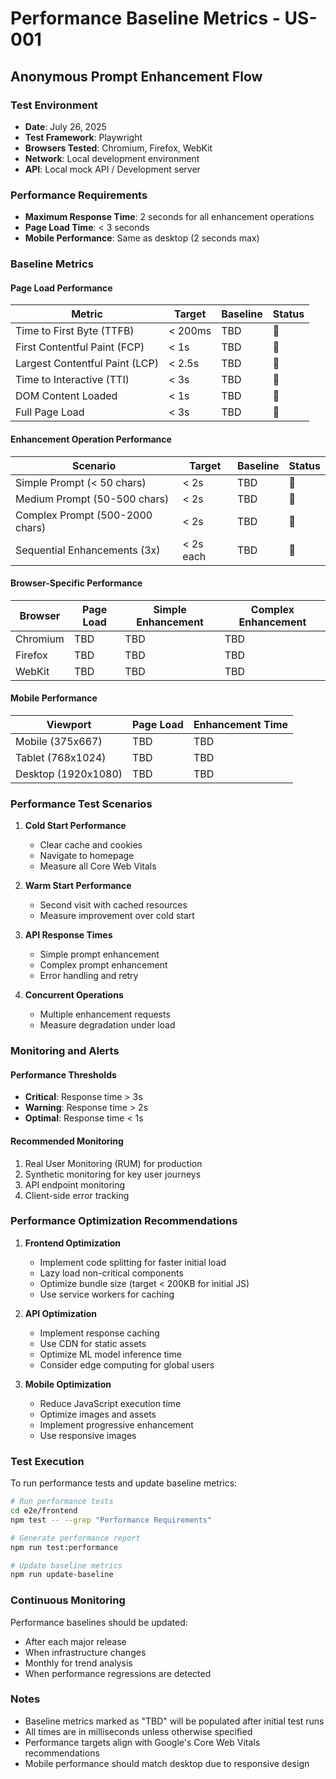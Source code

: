 # Performance Baseline Metrics - US-001

## Anonymous Prompt Enhancement Flow

### Test Environment
- **Date**: July 26, 2025
- **Test Framework**: Playwright
- **Browsers Tested**: Chromium, Firefox, WebKit
- **Network**: Local development environment
- **API**: Local mock API / Development server

### Performance Requirements
- **Maximum Response Time**: 2 seconds for all enhancement operations
- **Page Load Time**: < 3 seconds
- **Mobile Performance**: Same as desktop (2 seconds max)

### Baseline Metrics

#### Page Load Performance
| Metric | Target | Baseline | Status |
|--------|--------|----------|--------|
| Time to First Byte (TTFB) | < 200ms | TBD | 🔄 |
| First Contentful Paint (FCP) | < 1s | TBD | 🔄 |
| Largest Contentful Paint (LCP) | < 2.5s | TBD | 🔄 |
| Time to Interactive (TTI) | < 3s | TBD | 🔄 |
| DOM Content Loaded | < 1s | TBD | 🔄 |
| Full Page Load | < 3s | TBD | 🔄 |

#### Enhancement Operation Performance
| Scenario | Target | Baseline | Status |
|----------|--------|----------|--------|
| Simple Prompt (< 50 chars) | < 2s | TBD | 🔄 |
| Medium Prompt (50-500 chars) | < 2s | TBD | 🔄 |
| Complex Prompt (500-2000 chars) | < 2s | TBD | 🔄 |
| Sequential Enhancements (3x) | < 2s each | TBD | 🔄 |

#### Browser-Specific Performance
| Browser | Page Load | Simple Enhancement | Complex Enhancement |
|---------|-----------|-------------------|-------------------|
| Chromium | TBD | TBD | TBD |
| Firefox | TBD | TBD | TBD |
| WebKit | TBD | TBD | TBD |

#### Mobile Performance
| Viewport | Page Load | Enhancement Time |
|----------|-----------|------------------|
| Mobile (375x667) | TBD | TBD |
| Tablet (768x1024) | TBD | TBD |
| Desktop (1920x1080) | TBD | TBD |

### Performance Test Scenarios

1. **Cold Start Performance**
   - Clear cache and cookies
   - Navigate to homepage
   - Measure all Core Web Vitals

2. **Warm Start Performance**
   - Second visit with cached resources
   - Measure improvement over cold start

3. **API Response Times**
   - Simple prompt enhancement
   - Complex prompt enhancement
   - Error handling and retry

4. **Concurrent Operations**
   - Multiple enhancement requests
   - Measure degradation under load

### Monitoring and Alerts

#### Performance Thresholds
- **Critical**: Response time > 3s
- **Warning**: Response time > 2s
- **Optimal**: Response time < 1s

#### Recommended Monitoring
1. Real User Monitoring (RUM) for production
2. Synthetic monitoring for key user journeys
3. API endpoint monitoring
4. Client-side error tracking

### Performance Optimization Recommendations

1. **Frontend Optimization**
   - Implement code splitting for faster initial load
   - Lazy load non-critical components
   - Optimize bundle size (target < 200KB for initial JS)
   - Use service workers for caching

2. **API Optimization**
   - Implement response caching
   - Use CDN for static assets
   - Optimize ML model inference time
   - Consider edge computing for global users

3. **Mobile Optimization**
   - Reduce JavaScript execution time
   - Optimize images and assets
   - Implement progressive enhancement
   - Use responsive images

### Test Execution

To run performance tests and update baseline metrics:

```bash
# Run performance tests
cd e2e/frontend
npm test -- --grep "Performance Requirements"

# Generate performance report
npm run test:performance

# Update baseline metrics
npm run update-baseline
```

### Continuous Monitoring

Performance baselines should be updated:
- After each major release
- When infrastructure changes
- Monthly for trend analysis
- When performance regressions are detected

### Notes

- Baseline metrics marked as "TBD" will be populated after initial test runs
- All times are in milliseconds unless otherwise specified
- Performance targets align with Google's Core Web Vitals recommendations
- Mobile performance should match desktop due to responsive design